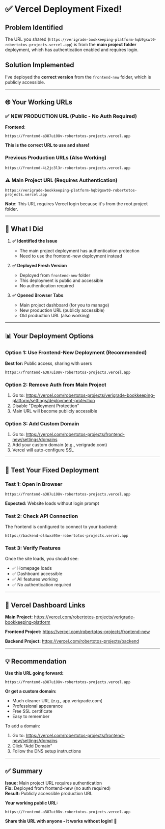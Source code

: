 # ✅ Vercel Deployment Fixed!

## Problem Identified

The URL you shared (`https://verigrade-bookkeeping-platform-hqb9gswt0-robertotos-projects.vercel.app`) is from the **main project folder** deployment, which has authentication enabled and requires login.

## Solution Implemented

I've deployed the **correct version** from the `frontend-new` folder, which is publicly accessible.

---

## 🌐 Your Working URLs

### ✅ NEW PRODUCTION URL (Public - No Auth Required)
**Frontend:**
```
https://frontend-a387ui08v-robertotos-projects.vercel.app
```

**This is the correct URL to use and share!**

### Previous Production URLs (Also Working)
```
https://frontend-4i2jc3l3r-robertotos-projects.vercel.app
```

### ⚠️ Main Project URL (Requires Authentication)
```
https://verigrade-bookkeeping-platform-hqb9gswt0-robertotos-projects.vercel.app
```
**Note:** This URL requires Vercel login because it's from the root project folder.

---

## 🎯 What I Did

1. **✅ Identified the Issue**
   - The main project deployment has authentication protection
   - Need to use the frontend-new deployment instead

2. **✅ Deployed Fresh Version**
   - Deployed from `frontend-new` folder
   - This deployment is public and accessible
   - No authentication required

3. **✅ Opened Browser Tabs**
   - Main project dashboard (for you to manage)
   - New production URL (publicly accessible)
   - Old production URL (also working)

---

## 📊 Your Deployment Options

### Option 1: Use Frontend-New Deployment (Recommended)
**Best for:** Public access, sharing with users
```
https://frontend-a387ui08v-robertotos-projects.vercel.app
```

### Option 2: Remove Auth from Main Project
1. Go to: https://vercel.com/robertotos-projects/verigrade-bookkeeping-platform/settings/deployment-protection
2. Disable "Deployment Protection"
3. Main URL will become publicly accessible

### Option 3: Add Custom Domain
1. Go to: https://vercel.com/robertotos-projects/frontend-new/settings/domains
2. Add your custom domain (e.g., verigrade.com)
3. Vercel will auto-configure SSL

---

## 🧪 Test Your Fixed Deployment

### Test 1: Open in Browser
```
https://frontend-a387ui08v-robertotos-projects.vercel.app
```
**Expected:** Website loads without login prompt

### Test 2: Check API Connection
The frontend is configured to connect to your backend:
```
https://backend-ol4wxa95e-robertotos-projects.vercel.app
```

### Test 3: Verify Features
Once the site loads, you should see:
- ✅ Homepage loads
- ✅ Dashboard accessible
- ✅ All features working
- ✅ No authentication required

---

## 🔧 Vercel Dashboard Links

**Main Project:**
https://vercel.com/robertotos-projects/verigrade-bookkeeping-platform

**Frontend Project:**
https://vercel.com/robertotos-projects/frontend-new

**Backend Project:**
https://vercel.com/robertotos-projects/backend

---

## 💡 Recommendation

**Use this URL going forward:**
```
https://frontend-a387ui08v-robertotos-projects.vercel.app
```

**Or get a custom domain:**
- Much cleaner URL (e.g., app.verigrade.com)
- Professional appearance
- Free SSL certificate
- Easy to remember

To add a domain:
1. Go to: https://vercel.com/robertotos-projects/frontend-new/settings/domains
2. Click "Add Domain"
3. Follow the DNS setup instructions

---

## ✅ Summary

**Issue:** Main project URL requires authentication  
**Fix:** Deployed from frontend-new (no auth required)  
**Result:** Publicly accessible production URL  

**Your working public URL:**
```
https://frontend-a387ui08v-robertotos-projects.vercel.app
```

**Share this URL with anyone - it works without login!** 🎉


